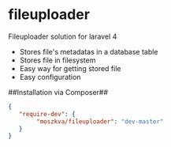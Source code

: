 fileuploader
============

Fileuploader solution for laravel 4

  - Stores file's metadatas in a database table
  - Stores file in filesystem 
  - Easy way for getting stored file
  - Easy configuration

##Installation via Composer##

```json
{
   "require-dev": {
        "moszkva/fileuploader": "dev-master"
   }
}
```

